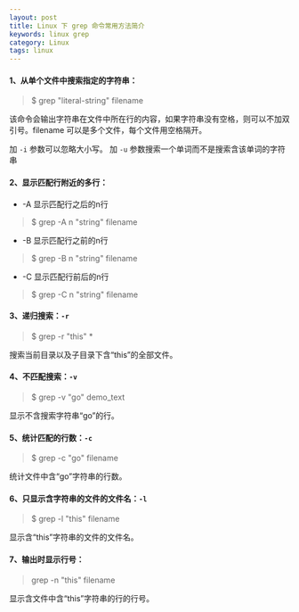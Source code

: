 ```yaml
---
layout: post
title: Linux 下 grep 命令常用方法简介
keywords: linux grep
category: Linux
tags: linux
---
```


#### 1、从单个文件中搜索指定的字符串：

> $ grep "literal-string" filename

该命令会输出字符串在文件中所在行的内容，如果字符串没有空格，则可以不加双引号。filename 可以是多个文件，每个文件用空格隔开。

加 `-i` 参数可以忽略大小写。
加 `-u` 参数搜索一个单词而不是搜索含该单词的字符串

#### 2、显示匹配行附近的多行：

* -A 显示匹配行之后的n行

> $ grep -A n "string" filename

* -B 显示匹配行之前的n行

> $ grep -B n "string" filename

* -C 显示匹配行前后的n行

> $ grep -C n "string" filename

#### 3、递归搜索：`-r`
> $ grep -r "this" *

搜索当前目录以及子目录下含“this”的全部文件。

#### 4、不匹配搜索：`-v`
> $ grep -v "go" demo_text

显示不含搜索字符串“go”的行。

#### 5、统计匹配的行数：`-c`
> $ grep -c "go" filename

统计文件中含“go”字符串的行数。

#### 6、只显示含字符串的文件的文件名：`-l`
>  $ grep -l "this" filename

显示含“this”字符串的文件的文件名。

#### 7、输出时显示行号：
> grep -n "this" filename

显示含文件中含“this”字符串的行的行号。
